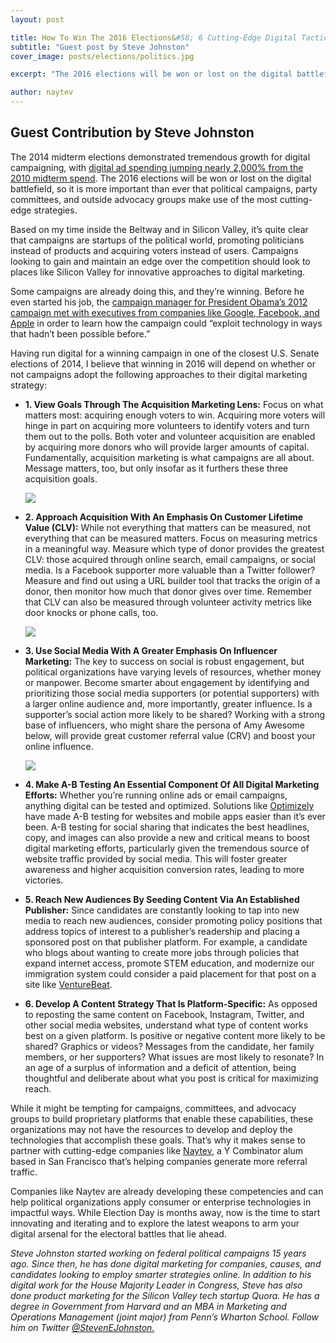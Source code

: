 ```yaml
---
layout: post

title: How To Win The 2016 Elections&#58; 6 Cutting-Edge Digital Tactics
subtitle: "Guest post by Steve Johnston"
cover_image: posts/elections/politics.jpg

excerpt: "The 2016 elections will be won or lost on the digital battlefield, so it is more important than ever that political campaigns, party committees, and outside advocacy groups make use of the most cutting-edge strategies."

author: naytev
---
```


## Guest Contribution by Steve Johnston

The 2014 midterm elections demonstrated tremendous growth for digital campaigning, with [digital ad spending jumping nearly 2,000% from the 2010 midterm spend](http://inthecapital.streetwise.co/2014/08/26/spending-on-digital-ads-is-up-almost-200-percent-for-the-2014-election/). The 2016 elections will be won or lost on the digital battlefield, so it is more important than ever that political campaigns, party committees, and outside advocacy groups make use of the most cutting-edge strategies.

Based on my time inside the Beltway and in Silicon Valley, it’s quite clear that campaigns are startups of the political world, promoting politicians instead of products and acquiring voters instead of users. Campaigns looking to gain and maintain an edge over the competition should look to places like Silicon Valley for innovative approaches to digital marketing.

Some campaigns are already doing this, and they’re winning. Before he even started his job, the [campaign manager for President Obama’s 2012 campaign met with executives from companies like Google, Facebook, and Apple](http://www.bloomberg.com/news/2012-06-14/obama-s-messina-taps-google-s-schmidt-for-wisdom-on-winning-race.html) in order to learn how the campaign could “exploit technology in ways that hadn’t been possible before.”

Having run digital for a winning campaign in one of the closest U.S. Senate elections of 2014, I believe that winning in 2016 will depend on whether or not campaigns adopt the following approaches to their digital marketing strategy:

* **1. View Goals Through The Acquisition Marketing Lens:**
  Focus on what matters most: acquiring enough voters to win. Acquiring more voters will hinge in part on acquiring more volunteers to identify voters and turn them out to the polls. Both voter and volunteer acquisition are enabled by acquiring more donors who will provide larger amounts of capital. Fundamentally, acquisition marketing is what campaigns are all about. Message matters, too, but only insofar as it furthers these three acquisition goals. 

  <div class="full zoomable"><img src="/images/posts/elections/pyramid.png"></div>

* **2. Approach Acquisition With An Emphasis On Customer Lifetime Value (CLV):**
  While not everything that matters can be measured, not everything that can be measured matters. Focus on measuring metrics in a meaningful way. Measure which type of donor provides the greatest CLV: those acquired through online search, email campaigns, or social media. Is a Facebook supporter more valuable than a Twitter follower? Measure and find out using a URL builder tool that tracks the origin of a donor, then monitor how much that donor gives over time. Remember that CLV can also be measured through volunteer activity metrics like door knocks or phone calls, too. 

  <div class="full zoomable"><img src="/images/posts/elections/wordofmouth.png"></div>

* **3. Use Social Media With A Greater Emphasis On Influencer Marketing:**
  The key to success on social is robust engagement, but political organizations have varying levels of resources, whether money or manpower. Become smarter about engagement by identifying and prioritizing those social media supporters (or potential supporters) with a larger online audience and, more importantly, greater influence. Is a supporter’s social action more likely to be shared?  Working with a strong base of influencers, who might share the persona of Amy Awesome below, will provide great customer referral value (CRV) and boost your online influence. 

  <div class="full zoomable"><img src="/images/posts/elections/amyawesome.png"></div>

* **4. Make A-B Testing An Essential Component Of All Digital Marketing Efforts:**
  Whether you’re running online ads or email campaigns, anything digital can be tested and optimized. Solutions like [Optimizely](https://www.optimizely.com/) have made A-B testing for websites and mobile apps easier than it’s ever been. A-B testing for social sharing that indicates the best headlines, copy, and images can also provide a new and critical means to boost digital marketing efforts, particularly given the tremendous source of website traffic provided by social media. This will foster greater awareness and higher acquisition conversion rates, leading to more victories.

* **5. Reach New Audiences By Seeding Content Via An Established Publisher:**
  Since candidates are constantly looking to tap into new media to reach new audiences, consider promoting policy positions that address topics of interest to a publisher’s readership and placing a sponsored post on that publisher platform. For example, a candidate who blogs about wanting to create more jobs through policies that expand internet access, promote STEM education, and modernize our immigration system could consider a paid placement for that post on a site like [VentureBeat](http://venturebeat.com/).

* **6. Develop A Content Strategy That Is Platform-Specific:**
  As opposed to reposting the same content on Facebook, Instagram, Twitter, and other social media websites, understand what type of content works best on a given platform. Is positive or negative content more likely to be shared? Graphics or videos? Messages from the candidate, her family members, or her supporters? What issues are most likely to resonate? In an age of a surplus of information and a deficit of attention, being thoughtful and deliberate about what you post is critical for maximizing reach.

While it might be tempting for campaigns, committees, and advocacy groups to build proprietary platforms that enable these capabilities, these organizations may not have the resources to develop and deploy the technologies that accomplish these goals. That’s why it makes sense to partner with cutting-edge companies like [Naytev](https://www.naytev.com/), a Y Combinator alum based in San Francisco that’s helping companies generate more referral traffic.

Companies like Naytev are already developing these competencies and can help political organizations apply consumer or enterprise technologies in impactful ways. While Election Day is months away, now is the time to start innovating and iterating and to explore the latest weapons to arm your digital arsenal for the electoral battles that lie ahead.

_Steve Johnston started working on federal political campaigns 15 years ago. Since then, he has done digital marketing for companies, causes, and candidates looking to employ smarter strategies online. In addition to his digital work for the House Majority Leader in Congress, Steve has also done product marketing for the Silicon Valley tech startup Quora. He has a degree in Government from Harvard and an MBA in Marketing and Operations Management (joint major) from Penn’s Wharton School. Follow him on Twitter [@StevenEJohnston.](https://twitter.com/StevenEJohnston)_